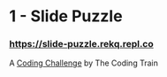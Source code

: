 # 1 - Slide Puzzle

### https://slide-puzzle.rekq.repl.co
A <a href="https://thecodingtrain.com/CodingChallenges/" target="_blank">Coding Challenge</a> by The Coding Train 
